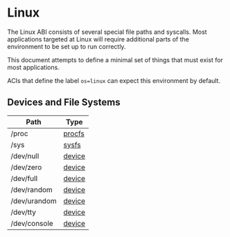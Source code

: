# Linux

The Linux ABI consists of several special file paths and syscalls.
Most applications targeted at Linux will require additional parts of the environment to be set up to run correctly.

This document attempts to define a minimal set of things that must exist for most applications.

ACIs that define the label `os=linux` can expect this environment by default.

## Devices and File Systems

|     Path     |  Type  |
| ------------ | ------ |
| /proc        | [procfs](https://www.kernel.org/doc/Documentation/filesystems/sysfs.txt) |
| /sys         | [sysfs](https://www.kernel.org/doc/Documentation/filesystems/proc.txt)   |
| /dev/null    | [device](http://man7.org/linux/man-pages/man4/null.4.html)               |
| /dev/zero    | [device](http://man7.org/linux/man-pages/man4/zero.4.html)               |
| /dev/full    | [device](http://man7.org/linux/man-pages/man4/full.4.html)               |
| /dev/random  | [device](http://man7.org/linux/man-pages/man4/random.4.html)             |
| /dev/urandom | [device](http://man7.org/linux/man-pages/man4/random.4.html)             |
| /dev/tty     | [device](http://man7.org/linux/man-pages/man4/tty.4.html)                |
| /dev/console | [device](http://man7.org/linux/man-pages/man4/console.4.html)            |
